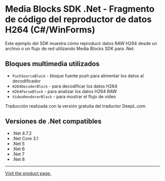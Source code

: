﻿# Media Blocks SDK .Net - Fragmento de código del reproductor de datos H264 (C#/WinForms)

Este ejemplo del SDK muestra cómo reproducir datos RAW H264 desde un archivo o un flujo de red utilizando Media Blocks SDK para .Net.

## Bloques multimedia utilizados

* `PushSourceBlock` - bloque fuente push para alimentar los datos al decodificador
* `H264DecoderBlock` - para decodificar los datos H264
* `H264ParseBlock` - para analizar los datos H264 RAW
* `VideoRendererBlock` - para mostrar el flujo de vídeo

Traducción realizada con la versión gratuita del traductor DeepL.com

## Versiones de .Net compatibles

* .Net 4.7.2
* .Net Core 3.1
* .Net 5
* .Net 6
* .Net 7
* .Net 8

---

[Visit the product page.](https://www.visioforge.com/video-capture-sdk-net)

